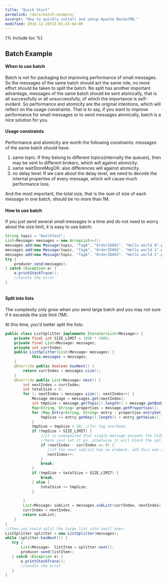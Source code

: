 ```yaml
---
title: "Quick Start"
permalink: /docs/batch-example/
excerpt: "How to quickly install and setup Apache RocketMQ."
modified: 2016-12-29T15:01:43-04:00
---
```


{% include toc %}

## Batch Example
#### When to use batch
Batch is not for packaging but improving performance of small messages. So the messages of the same batch should act the same role, no more effort should be taken to split the batch.
No split has another important advantage, messages of the same batch should be sent atomically, that is all successfully or all unsuccessfully, of which the importance is self-evident.
So performance and atomicity are the original intentions, which will reflect on the usage constraints. 
That is to say, if you want to improve performance for small messages or to send messages atomically, batch is a nice solution for you.
#### Usage constraints
Performance and atomicity are worth  the following constraints:
messages of the same batch should have:

1. same topic: If they belong to different topics(internally the queues), then may be sent to different brokers, which will against atomicity.
2. same waitStoreMsgOK: also differences will against atomicity.
3. no delay level: If we care about the delay level, we need to decode the internal properties of every message, which will cause much performance loss.

And the most important, the total size, that is the sum of size of each message in one batch, should be no more than 1M.

#### How to use batch
If you just send several small messages in a time and do not need to worry about the size limit, it is easy to use batch:

```java
String topic = "BatchTest";
List<Message> messages = new ArrayList<>();
messages.add(new Message(topic, "TagA", "OrderID001", "Hello world 0".getBytes()));
messages.add(new Message(topic, "TagA", "OrderID002", "Hello world 1".getBytes()));
messages.add(new Message(topic, "TagA", "OrderID003", "Hello world 2".getBytes()));
try {
    producer.send(messages);
} catch (Exception e) {
    e.printStackTrace();
    //handle the error
}
    
```
#### Split into lists
The complexity only grow when you send large batch and you may not sure if it exceeds the size limit (1M).

At this time, you'd better split the lists:

```java
public class ListSplitter implements Iterator<List<Message>> {
    private final int SIZE_LIMIT = 1000 * 1000;
    private final List<Message> messages;
    private int currIndex;
    public ListSplitter(List<Message> messages) {
            this.messages = messages;
    }
    @Override public boolean hasNext() {
        return currIndex < messages.size();
    }
    @Override public List<Message> next() {
        int nextIndex = currIndex;
        int totalSize = 0;
        for (; nextIndex < messages.size(); nextIndex++) {
            Message message = messages.get(nextIndex);
            int tmpSize = message.getTopic().length() + message.getBody().length;
            Map<String, String> properties = message.getProperties();
            for (Map.Entry<String, String> entry : properties.entrySet()) {
                tmpSize += entry.getKey().length() + entry.getValue().length();
            }
            tmpSize = tmpSize + 20; //for log overhead
            if (tmpSize > SIZE_LIMIT) {
                //it is unexpected that single message exceeds the SIZE_LIMIT
                //here just let it go, otherwise it will block the splitting process
                if (nextIndex - currIndex == 0) {
                   //if the next sublist has no element, add this one and then break, otherwise just break
                   nextIndex++;  
                }
                break;
            }
            if (tmpSize + totalSize > SIZE_LIMIT) {
                break;
            } else {
                totalSize += tmpSize;
            }
    
        }
        List<Message> subList = messages.subList(currIndex, nextIndex);
        currIndex = nextIndex;
        return subList;
    }
}
//then you could split the large list into small ones:
ListSplitter splitter = new ListSplitter(messages);
while (splitter.hasNext()) {
   try {
       List<Message>  listItem = splitter.next();
       producer.send(listItem);
   } catch (Exception e) {
       e.printStackTrace();
       //handle the error
   }
}
```